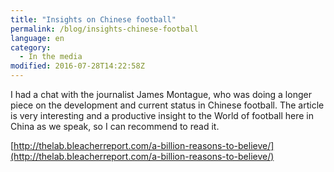```yaml
---
title: "Insights on Chinese football"
permalink: /blog/insights-chinese-football
language: en
category:
  - In the media
modified: 2016-07-28T14:22:58Z
---
```


I had a chat with the journalist James Montague, who was doing a longer piece on the development and current status in Chinese football. The article is very interesting and a productive insight to the World of football here in China as we speak, so I can recommend to read it.

[http://thelab.bleacherreport.com/a-billion-reasons-to-believe/](http://thelab.bleacherreport.com/a-billion-reasons-to-believe/)
